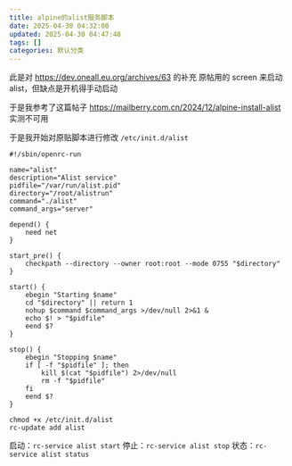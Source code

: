 ```yaml
---
title: alpine的alist服务脚本
date: 2025-04-30 04:32:00
updated: 2025-04-30 04:47:48
tags: []
categories: 默认分类
---
```


此是对 https://dev.oneall.eu.org/archives/63 的补充
原帖用的 screen 来启动 alist，但缺点是开机得手动启动

于是我参考了这篇帖子 https://mailberry.com.cn/2024/12/alpine-install-alist
实测不可用

于是我开始对原贴脚本进行修改
`/etc/init.d/alist`

```shell
#!/sbin/openrc-run

name="alist"
description="Alist service"
pidfile="/var/run/alist.pid"
directory="/root/alistrun"
command="./alist"
command_args="server"

depend() {
    need net
}

start_pre() {
    checkpath --directory --owner root:root --mode 0755 "$directory"
}

start() {
    ebegin "Starting $name"
    cd "$directory" || return 1
    nohup $command $command_args >/dev/null 2>&1 &
    echo $! > "$pidfile"
    eend $?
}

stop() {
    ebegin "Stopping $name"
    if [ -f "$pidfile" ]; then
        kill $(cat "$pidfile") 2>/dev/null
        rm -f "$pidfile"
    fi
    eend $?
}
```

```shell
chmod +x /etc/init.d/alist
rc-update add alist
```

启动：`rc-service alist start`
停止：`rc-service alist stop`
状态：`rc-service alist status`
